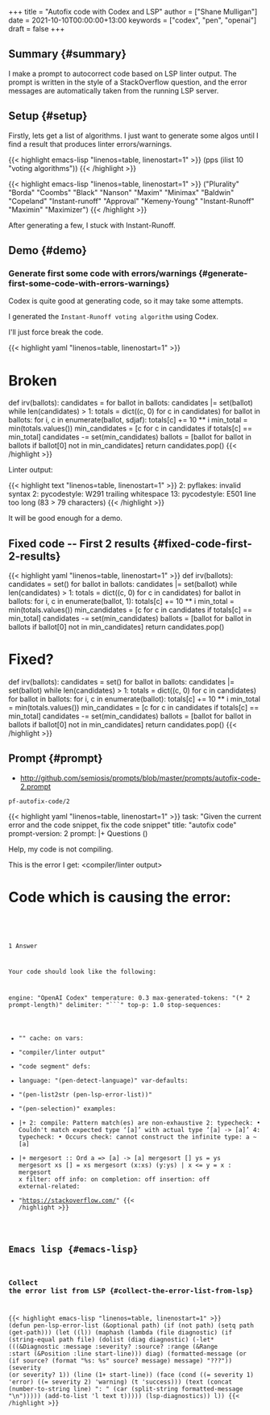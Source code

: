 +++
title = "Autofix code with Codex and LSP"
author = ["Shane Mulligan"]
date = 2021-10-10T00:00:00+13:00
keywords = ["codex", "pen", "openai"]
draft = false
+++

## Summary {#summary}

I make a prompt to autocorrect code based on
LSP linter output. The prompt is written in
the style of a StackOverflow question, and the
error messages are automatically taken from
the running LSP server.


## Setup {#setup}

Firstly, lets get a list of algorithms. I just
want to generate some algos until I find a
result that produces linter errors/warnings.

{{< highlight emacs-lisp "linenos=table, linenostart=1" >}}
(pps (ilist 10 "voting algorithms"))
{{< /highlight >}}

{{< highlight emacs-lisp "linenos=table, linenostart=1" >}}
("Plurality"
 "Borda"
 "Coombs"
 "Black"
 "Nanson"
 "Maxim"
 "Minimax"
 "Baldwin"
 "Copeland"
 "Instant-runoff"
 "Approval"
 "Kemeny-Young"
 "Instant-Runoff"
 "Maximin"
 "Maximizer")
{{< /highlight >}}

After generating a few, I stuck with Instant-Runoff.


## Demo {#demo}

<!-- Play on asciinema.com -->
<!-- <a title="asciinema recording" href="https://asciinema.org/a/FDnoqe5MgQ3ctjVylKSEbVm3U" target="_blank"><img alt="asciinema recording" src="https://asciinema.org/a/FDnoqe5MgQ3ctjVylKSEbVm3U.svg" /></a> -->
<!-- Play on the blog -->
<script src="https://asciinema.org/a/FDnoqe5MgQ3ctjVylKSEbVm3U.js" id="asciicast-FDnoqe5MgQ3ctjVylKSEbVm3U" async></script>


### Generate first some code with errors/warnings {#generate-first-some-code-with-errors-warnings}

Codex is quite good at generating code, so it
may take some attempts.

I generated the `Instant-Runoff voting algorithm` using Codex.

I'll just force break the code.

{{< highlight yaml "linenos=table, linenostart=1" >}}
# Broken
def irv(ballots):
    candidates =
    for ballot in ballots:
        candidates |= set(ballot)
    while len(candidates) > 1:
        totals = dict((c, 0) for c in candidates)
        for ballot in ballots:
            for i, c in enumerate(ballot, sdjaf):
                totals[c] += 10 ** i
        min_total = min(totals.values())
        min_candidates = [c for c in candidates if totals[c] == min_total]
        candidates -= set(min_candidates)
        ballots = [ballot for ballot in ballots if ballot[0] not in min_candidates]
    return candidates.pop()
{{< /highlight >}}

Linter output:

{{< highlight text "linenos=table, linenostart=1" >}}
2: pyflakes: invalid syntax
2: pycodestyle: W291 trailing whitespace
13: pycodestyle: E501 line too long (83 > 79 characters)
{{< /highlight >}}

It will be good enough for a demo.


## Fixed code -- First 2 results {#fixed-code-first-2-results}

{{< highlight yaml "linenos=table, linenostart=1" >}}
def irv(ballots):
    candidates = set()
    for ballot in ballots:
        candidates |= set(ballot)
    while len(candidates) > 1:
        totals = dict((c, 0) for c in candidates)
        for ballot in ballots:
            for i, c in enumerate(ballot, 1):
                totals[c] += 10 ** i
        min_total = min(totals.values())
        min_candidates = [c for c in candidates if totals[c] == min_total]
        candidates -= set(min_candidates)
        ballots = [ballot for ballot in ballots if ballot[0] not in min_candidates]
    return candidates.pop()


# Fixed?
def irv(ballots):
    candidates = set()
    for ballot in ballots:
        candidates |= set(ballot)
    while len(candidates) > 1:
        totals = dict((c, 0) for c in candidates)
        for ballot in ballots:
            for i, c in enumerate(ballot):
                totals[c] += 10 ** i
        min_total = min(totals.values())
        min_candidates = [c for c in candidates if totals[c] == min_total]
        candidates -= set(min_candidates)
        ballots = [ballot for ballot in ballots if ballot[0] not in min_candidates]
    return candidates.pop()
{{< /highlight >}}


## Prompt {#prompt}

-   <http://github.com/semiosis/prompts/blob/master/prompts/autofix-code-2.prompt>

`pf-autofix-code/2`

{{< highlight yaml "linenos=table, linenostart=1" >}}
task: "Given the current error and the code snippet, fix the code snippet"
title: "autofix code"
prompt-version: 2
prompt: |+
  Questions (<language>)

  Help, my code is not compiling.

  This is the error I get:
  <delim>
  <compiler/linter output>
  <delim>

  # Code which is causing the error:
  <delim>
  <code segment>
  <delim>

  1 Answer

  Your code should look like the following:
  <delim>

engine: "OpenAI Codex"
temperature: 0.3
max-generated-tokens: "(* 2 prompt-length)"
delimiter: "```"
top-p: 1.0
stop-sequences:
- "<delim>"
cache: on
vars:
- "compiler/linter output"
- "code segment"
defs:
- language: "(pen-detect-language)"
var-defaults:
- "(pen-list2str (pen-lsp-error-list))"
- "(pen-selection)"
examples:
- |+
    2: compile: Pattern match(es) are non-exhaustive
    2: typecheck: • Couldn't match expected type ‘[a]’ with actual type ‘[a] -> [a]’
    4: typecheck: • Occurs check: cannot construct the infinite type: a ~ [a]
- |+
    mergesort :: Ord a => [a] -> [a]
    mergesort [] ys = ys
    mergesort xs [] = xs
    mergesort (x:xs) (y:ys) | x <= y  = x : mergesort x
filter: off
info: on
completion: off
insertion: off
external-related:
- "https://stackoverflow.com/"
{{< /highlight >}}


## Emacs lisp {#emacs-lisp}


### Collect the error list from LSP {#collect-the-error-list-from-lsp}

{{< highlight emacs-lisp "linenos=table, linenostart=1" >}}
(defun pen-lsp-error-list (&optional path)
  (if (not path)
      (setq path (get-path)))
  (let ((l))
    (maphash (lambda (file diagnostic)
               (if (string-equal path file)
                   (dolist (diag diagnostic)
                     (-let* (((&Diagnostic :message :severity? :source?
                                           :range (&Range :start (&Position :line start-line))) diag)
                             (formatted-message (or (if source? (format "%s: %s" source? message) message) "???"))
                             (severity (or severity? 1))
                             (line (1+ start-line))
                             (face (cond ((= severity 1) 'error)
                                         ((= severity 2) 'warning)
                                         (t 'success)))
                             (text (concat (number-to-string line)
                                           ": "
                                           (car (split-string formatted-message "\n")))))
                       (add-to-list 'l text t)))))
             (lsp-diagnostics))
    l))
{{< /highlight >}}